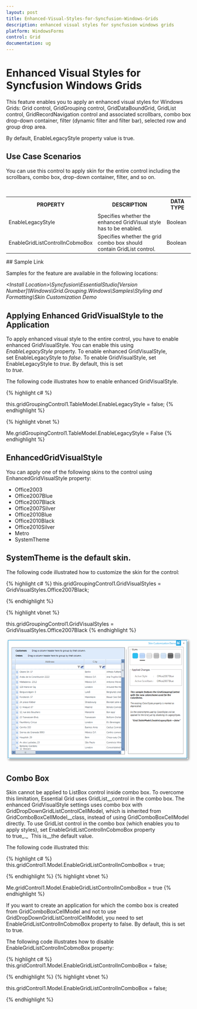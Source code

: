 ```yaml
---
layout: post
title: Enhanced-Visual-Styles-for-Syncfusion-Windows-Grids
description: enhanced visual styles for syncfusion windows grids
platform: WindowsForms
control: Grid
documentation: ug
---
```


# Enhanced Visual Styles for Syncfusion Windows Grids

This feature enables you to apply an enhanced visual styles for Windows Grids: Grid control, GridGrouping control, GridDataBoundGrid, GridList control, GridRecordNavigation control and associated scrollbars, combo box drop-down container, filter (dynamic filter and filter bar), selected row and group drop area.

By default, EnableLegacyStyle property value is true.

## Use Case Scenarios

You can use this control to apply skin for the entire control including the scrollbars, combo box, drop-down container, filter, and so on.

 

<table>
<tr>
<th>
PROPERTY</th><th>
DESCRIPTION</th><th>
DATA TYPE</th></tr>
<tr>
<td>
EnableLegacyStyle</td><td>
Specifies whether the enhanced GridVisual style has to be enabled.</td><td>
Boolean</td></tr>
<tr>
<td>
EnableGridListControlInCobmoBox</td><td>
Specifies whether the grid combo box should contain GridList control.</td><td>
Boolean</td></tr>
</table>

## Sample Link

Samples for the feature are available in the following locations: 

_&lt;Install Location&gt;\Syncfusion\EssentialStudio\[Version Number]\Windows\Grid.Grouping.Windows\Samples\Styling and Formatting\Skin Customization Demo_

## Applying Enhanced GridVisualStyle to the Application

To apply enhanced visual style to the entire control, you have to enable enhanced GridVisualStyle. You can enable this using _EnableLegacyStyle_ property. To enable enhanced GridVisualStyle, set EnableLegacyStyle to _false_. To enable GridVisualStyle, set EnableLegacyStyle to _true_. By default, this is set to _true_.                                                   

The following code illustrates how to enable enhanced GridVisualStyle. 

{% highlight c# %}

this.gridGroupingControl1.TableModel.EnableLegacyStyle = false;
{% endhighlight  %}

{% highlight vbnet %}


Me.gridGroupingControl1.TableModel.EnableLegacyStyle = False
{% endhighlight  %}

## EnhancedGridVisualStyle

You can apply one of the following skins to the control using EnhancedGridVisualStyle property: 

* Office2003
* Office2007Blue
* Office2007Black
* Office2007Silver
* Office2010Blue
* Office2010Black
* Office2010Silver
* Metro
* SystemTheme 

## SystemTheme is the default skin.

The following code illustrated how to customize the skin for the control: 


{% highlight c# %}
this.gridGroupingControl1.GridVisualStyles = GridVisualStyles.Office2007Black;

{% endhighlight  %}

{% highlight vbnet  %}

this.gridGroupingControl1.GridVisualStyles = GridVisualStyles.Office2007Black
{% endhighlight  %}

![](Enhanced-Visual-Styles-for-Syncfusion-Windows-Grids_images/Enhanced-Visual-Styles-for-Syncfusion-Windows-Grids_img1.png) 



## Combo Box

Skin cannot be applied to ListBox control inside combo box. To overcome this limitation, Essential Grid uses GridList__control in the combo box. The enhanced GridVisualStyle settings uses combo box with GridDropDownGridListControlCellModel, which is inherited from GridComboBoxCellModel__class, instead of using GridComboBoxCellModel directly. To use GridList control in the combo box (which enables you to apply styles), set EnableGridListControlInCobmoBox property to true_._  This is__the default value.

The following code illustrated this: 


{% highlight c# %}
this.gridControl1.Model.EnableGridListControlInComboBox = true;

{% endhighlight  %}
{% highlight vbnet %}



Me.gridControl1.Model.EnableGridListControlInComboBox = true
{% endhighlight  %}

If you want to create an application for which the combo box is created from GridComboBoxCellModel and not to use GridDropDownGridListControlCellModel, you need to set EnableGridListControlInCobmoBox property to false. By default, this is set to true.

The following code illustrates how to disable EnableGridListControlInCobmoBox property:


{% highlight c# %}
this.gridControl1.Model.EnableGridListControlInComboBox = false;

{% endhighlight  %}
{% highlight vbnet %}



this.gridControl1.Model.EnableGridListControlInComboBox = false;

{% endhighlight  %}

